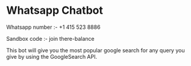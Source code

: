 ﻿# Whatsapp Chatbot


Whatsapp number :- +1 415 523 8886

Sandbox code :- join there-balance

This bot will give you the most popular google search for any query you give by using the GoogleSearch API.
